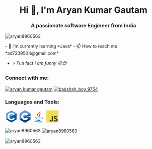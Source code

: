 <h1 align="center">Hi 👋, I'm Aryan Kumar Gautam</h1>
<h3 align="center">A passionate software Engineer from India</h3>
<p align="left"> <img src="https://komarev.com/ghpvc/?username=aryan8960563&label=Profile%20views&color=0e75b6&style=flat" alt="aryan8960563" /> </p>
- 👯 I’m currently learning *Java*
- 📫 How to reach me *ad7239504@gmail.com*

- ⚡ Fun fact *I am funny 🙃😊*

<h3 align="left">Connect with me:</h3>
<p align="left">
<a href="https://linkedin.com/in/aryan kumar gautam" target="blank"><img align="center" src="https://raw.githubusercontent.com/rahuldkjain/github-profile-readme-generator/master/src/images/icons/Social/linked-in-alt.svg" alt="aryan kumar gautam" height="30" width="40" /></a>
<a href="https://instagram.com/badshah_boy_9754" target="blank"><img align="center" src="https://raw.githubusercontent.com/rahuldkjain/github-profile-readme-generator/master/src/images/icons/Social/instagram.svg" alt="badshah_boy_9754" height="30" width="40" /></a>
</p>

<h3 align="left">Languages and Tools:</h3>
<p align="left"> <a href="https://www.cprogramming.com/" target="_blank" rel="noreferrer"> <img src="https://raw.githubusercontent.com/devicons/devicon/master/icons/c/c-original.svg" alt="c" width="40" height="40"/> </a> <a href="https://www.w3schools.com/cpp/" target="_blank" rel="noreferrer"> <img src="https://raw.githubusercontent.com/devicons/devicon/master/icons/cplusplus/cplusplus-original.svg" alt="cplusplus" width="40" height="40"/> </a> <a href="https://www.java.com" target="_blank" rel="noreferrer"> <img src="https://raw.githubusercontent.com/devicons/devicon/master/icons/java/java-original.svg" alt="java" width="40" height="40"/> </a> <a href="https://developer.mozilla.org/en-US/docs/Web/JavaScript" target="_blank" rel="noreferrer"> <img src="https://raw.githubusercontent.com/devicons/devicon/master/icons/javascript/javascript-original.svg" alt="javascript" width="40" height="40"/> </a> </p>

<p><img align="left" src="https://github-readme-stats.vercel.app/api/top-langs?username=aryan8960563&show_icons=true&locale=en&layout=compact" alt="aryan8960563" /></p>

<p>&nbsp;<img align="center" src="https://github-readme-stats.vercel.app/api?username=aryan8960563&show_icons=true&locale=en" alt="aryan8960563" /></p>

<p><img align="center" src="https://github-readme-streak-stats.herokuapp.com/?user=aryan8960563&" alt="aryan8960563" /></p>
